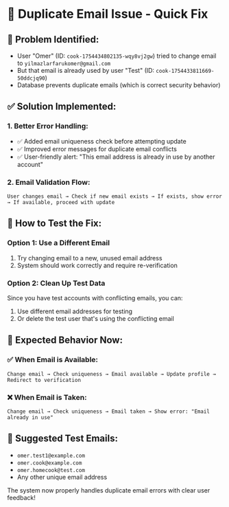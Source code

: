 # 🔧 Duplicate Email Issue - Quick Fix

## 🚨 **Problem Identified:**
- User "Omer" (ID: `cook-1754434802135-wqy8vj2gw`) tried to change email to `yilmazlarfarukomer@gmail.com`
- But that email is already used by user "Test" (ID: `cook-1754433811669-50ddcjq90`)
- Database prevents duplicate emails (which is correct security behavior)

## ✅ **Solution Implemented:**

### **1. Better Error Handling:**
- ✅ Added email uniqueness check before attempting update
- ✅ Improved error messages for duplicate email conflicts
- ✅ User-friendly alert: "This email address is already in use by another account"

### **2. Email Validation Flow:**
```
User changes email → Check if new email exists → If exists, show error → If available, proceed with update
```

## 🧪 **How to Test the Fix:**

### **Option 1: Use a Different Email**
1. Try changing email to a new, unused email address
2. System should work correctly and require re-verification

### **Option 2: Clean Up Test Data**
Since you have test accounts with conflicting emails, you can:
1. Use different email addresses for testing
2. Or delete the test user that's using the conflicting email

## 🎯 **Expected Behavior Now:**

### **✅ When Email is Available:**
```
Change email → Check uniqueness → Email available → Update profile → Redirect to verification
```

### **❌ When Email is Taken:**
```
Change email → Check uniqueness → Email taken → Show error: "Email already in use"
```

## 📧 **Suggested Test Emails:**
- `omer.test1@example.com`
- `omer.cook@example.com`  
- `omer.homecook@test.com`
- Any other unique email address

The system now properly handles duplicate email errors with clear user feedback!
